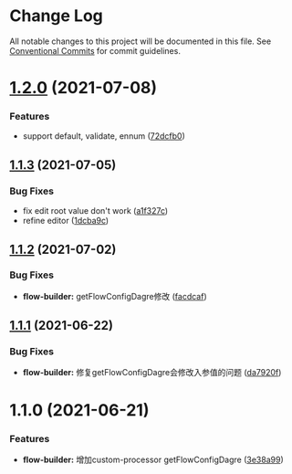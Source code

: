 # Change Log

All notable changes to this project will be documented in this file.
See [Conventional Commits](https://conventionalcommits.org) for commit guidelines.

# [1.2.0](https://github.com/easyops-cn/next-basics/compare/@next-bricks/flow-builder@1.1.3...@next-bricks/flow-builder@1.2.0) (2021-07-08)


### Features

* support default, validate, ennum ([72dcfb0](https://github.com/easyops-cn/next-basics/commit/72dcfb01b7be4f980ca000c83d6c45496469bed5))





## [1.1.3](https://github.com/easyops-cn/next-basics/compare/@next-bricks/flow-builder@1.1.2...@next-bricks/flow-builder@1.1.3) (2021-07-05)


### Bug Fixes

* fix edit root value don't work ([a1f327c](https://github.com/easyops-cn/next-basics/commit/a1f327ccd312851ea505e886806ddbc9f4543141))
* refine editor ([1dcba9c](https://github.com/easyops-cn/next-basics/commit/1dcba9c108d0693ab52c07b8126785750150d51b))





## [1.1.2](https://github.com/easyops-cn/next-basics/compare/@next-bricks/flow-builder@1.1.1...@next-bricks/flow-builder@1.1.2) (2021-07-02)


### Bug Fixes

* **flow-builder:** getFlowConfigDagre修改 ([facdcaf](https://github.com/easyops-cn/next-basics/commit/facdcaf1076112597d3a37a9be9596aacc41300d))





## [1.1.1](https://github.com/easyops-cn/next-basics/compare/@next-bricks/flow-builder@1.1.0...@next-bricks/flow-builder@1.1.1) (2021-06-22)


### Bug Fixes

* **flow-builder:** 修复getFlowConfigDagre会修改入参值的问题 ([da7920f](https://github.com/easyops-cn/next-basics/commit/da7920f0bf7fc010e65fe9e6290def2aed1bbba5))





# 1.1.0 (2021-06-21)


### Features

* **flow-builder:** 增加custom-processor getFlowConfigDagre ([3e38a99](https://github.com/easyops-cn/next-basics/commit/3e38a99c264851630722e4d05934921c31764f11))
